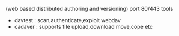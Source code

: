 (web based distributed authoring and versioning)
port 80/443
tools
- davtest : scan,authenticate,exploit webdav
- cadaver : supports file upload,download move,cope etc
